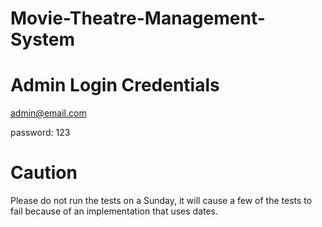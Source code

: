 # Movie-Theatre-Management-System

# Admin Login Credentials

admin@email.com

password: 123


# Caution

Please do not run the tests on a Sunday, it will cause a few of the tests to fail because of an implementation that uses dates. 
